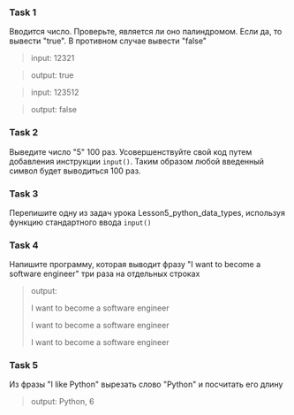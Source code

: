 ### Task 1
Вводится число. Проверьте, является ли оно палиндромом. Если да, то вывести "true". В противном случае вывести "false"
>input: 12321

>output: true

>input: 123512

>output: false

### Task 2
Выведите число "5" 100 раз. Усовершенствуйте свой код путем добавления инструкции `input()`. Таким образом любой введенный символ будет выводиться 100 раз.

### Task 3
Перепишите одну из задач урока Lesson5_python_data_types, используя функцию стандартного ввода `input()`

### Task 4
Напишите программу, которая выводит фразу "I want to become a software engineer" три раза на отдельных строках
> output:
> 
> I want to become a software engineer 
> 
> I want to become a software engineer
> 
> I want to become a software engineer

### Task 5
Из фразы "I like Python" вырезать слово "Python" и посчитать его длину
> output: Python, 6
